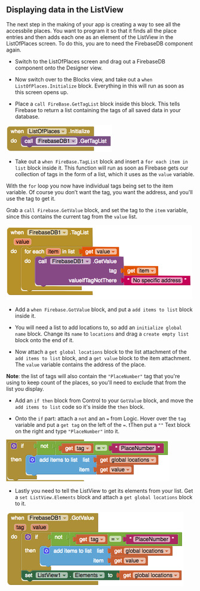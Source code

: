 ## Displaying data in the ListView

The next step in the making of your app is creating a way to see all the accessbile places. You want to program it so that it finds all the place entries and then adds each one as an element of the ListView in the ListOfPlaces screen. To do this, you are to need the FirebaseDB component again.

+ Switch to the ListOfPlaces screen and drag out a FirebaseDB component onto the Designer view.

+ Now switch over to the Blocks view, and take out a `when ListOfPlaces.Initialize` block. Everything in this will run as soon as this screen opens up.

+ Place a `call FireBase.GetTagList` block inside this block. This tells Firebase to return a list containing the tags of all saved data in your database.

![](images/firebaseGetTagList.png)

+ Take out a `when FireBase.TagList` block and insert a `for each item in list` block inside it. This function will run as soon as Firebase gets our collection of tags in the form of a list, which it uses as the `value` variable.

With the `for` loop you now have individual tags being set to the item variable. Of course you don’t want the tag, you want the address, and you'll use the tag to get it. 

Grab a `call Firebase.GetValue` block, and set the tag to the `item` variable, since this contains the current tag from the `value` list.

![](images/firebaseTagList.png)

+ Add a `when Firebase.GotValue` block, and put a `add items to list` block inside it.

+ You will need a list to add locations to, so add an `initialize global name` block. Change its `name` to `locations` and drag a `create empty list` block onto the end of it.

+ Now attach a `get global locations` block to the list attachment of the `add items to list` block, and a `get value` block to the item attachment. The `value` variable contains the address of the place.

**Note**: the list of tags will also contain the `"PlaceNumber"` tag that you're using to keep count of the places, so you'll need to exclude that from the list you display.

+ Add an `if then` block from Control to your `GotValue` block, and move the `add items to list` code so it's inside the `then` block.

+ Onto the `if` part: attach a `not` and an `=` from Logic. Hover over the `tag` variable and put a `get tag` on the left of the `=`. tThen put a `""` Text block on the right and type `"PlaceNumber"` into it.

![](images/ifTagNotPlaceNumber.png)

+ Lastly you need to tell the ListView to get its elements from your list. Get a `set ListView.Elements` block and attach a `get global locations` block to it.

![](images/firebaseGotLocation.png)
